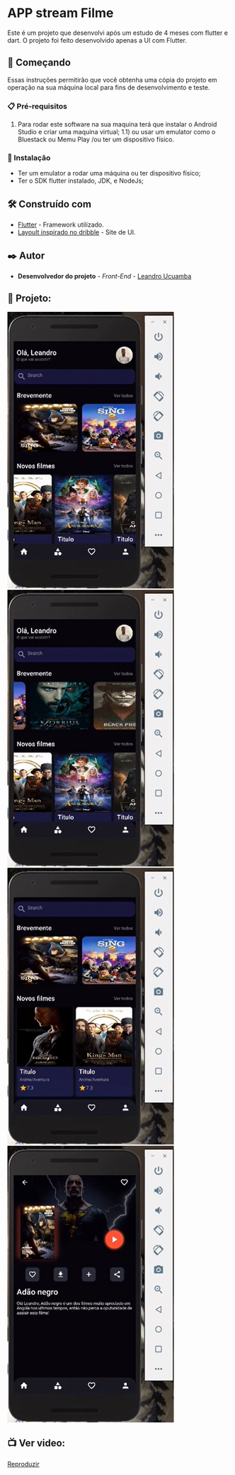 # APP stream Filme
 Este é um projeto que desenvolvi após um estudo de 4 meses com flutter e dart. O projeto foi feito desenvolvido apenas a UI com Flutter.
 
 ## 🚀 Começando
 
Essas instruções permitirão que você obtenha uma cópia do projeto em operação na sua máquina local para fins de desenvolvimento e teste.

### 📋 Pré-requisitos

1) Para rodar este software na sua maquina terá que instalar o Android Studio e criar uma maquina virtual;
1.1) ou usar um emulator como o Bluestack ou Memu Play /ou ter um dispositivo físico. 


### 🔧 Instalação

- Ter um emulator a rodar uma máquina ou ter dispositivo físico;
- Ter o SDK flutter instalado, JDK, e NodeJs;


## 🛠️ Construído com

* [Flutter](https://flutter.dev/?gclid=EAIaIQobChMIj_2t-6yI_AIVs2LmCh3X7QEpEAAYASAAEgJfIvD_BwE&gclsrc=aw.ds) - Framework utilizado.
* [Layoult inspirado no dribble](https://dribbble.com/) - Site de UI.


## ✒️ Autor

* **Desenvolvedor do projeto** - *Front-End* - [Leandro Ucuamba](https://github.com/LeandroUcuamba)


## 📄 Projeto:

![imagem projeto](https://github.com/LeandroUcuamba/app_filme_leandroucuamba_Flutter-UI/blob/main/imgReadme/img1.jpg)
![imagem projeto](https://github.com/LeandroUcuamba/app_filme_leandroucuamba_Flutter-UI/blob/main/imgReadme/img2.jpg)
![imagem projeto](https://github.com/LeandroUcuamba/app_filme_leandroucuamba_Flutter-UI/blob/main/imgReadme/img3.jpg)
![imagem projeto](https://github.com/LeandroUcuamba/app_filme_leandroucuamba_Flutter-UI/blob/main/imgReadme/img4.jpg)


## 📺 Ver video:

[Reproduzir](https://www.linkedin.com/feed/update/urn:li:activity:6990683663747166208/)

